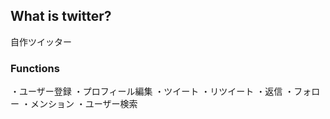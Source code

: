 ## What is twitter?

自作ツイッター

### Functions

・ユーザー登録
・プロフィール編集
・ツイート
・リツイート
・返信
・フォロー
・メンション
・ユーザー検索
